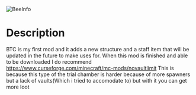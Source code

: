 ![BeeInfo](https://github.com/Scillman/mc-TobyRue-BTC/actions/workflows/build.yml/badge.svg?branch=fixme&event=push)

# Description
BTC is my first mod and it adds a new structure and a staff item that will be updated in the future to make uses for.
When this mod is finished and able to be downloaded I do recommend https://www.curseforge.com/minecraft/mc-mods/novaultlimit
This is because this type of the trial chamber is harder because of more spawners but a lack of vaults(Which i tried to accomodate to) but with
it you can get more loot
